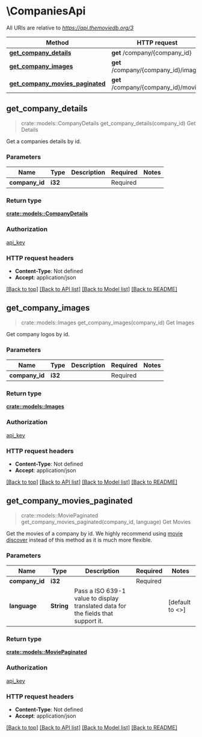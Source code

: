 # \CompaniesApi

All URIs are relative to *https://api.themoviedb.org/3*

Method | HTTP request | Description
------------- | ------------- | -------------
[**get_company_details**](CompaniesApi.md#get_company_details) | **get** /company/{company_id} | Get Details
[**get_company_images**](CompaniesApi.md#get_company_images) | **get** /company/{company_id}/images | Get Images
[**get_company_movies_paginated**](CompaniesApi.md#get_company_movies_paginated) | **get** /company/{company_id}/movies | Get Movies



## get_company_details

> crate::models::CompanyDetails get_company_details(company_id)
Get Details

Get a companies details by id.

### Parameters


Name | Type | Description  | Required | Notes
------------- | ------------- | ------------- | ------------- | -------------
**company_id** | **i32** |  | Required | 

### Return type

[**crate::models::CompanyDetails**](CompanyDetails.md)

### Authorization

[api_key](../README.md#api_key)

### HTTP request headers

- **Content-Type**: Not defined
- **Accept**: application/json

[[Back to top]](#) [[Back to API list]](../README.md#documentation-for-api-endpoints) [[Back to Model list]](../README.md#documentation-for-models) [[Back to README]](../README.md)


## get_company_images

> crate::models::Images get_company_images(company_id)
Get Images

Get company logos by id.

### Parameters


Name | Type | Description  | Required | Notes
------------- | ------------- | ------------- | ------------- | -------------
**company_id** | **i32** |  | Required | 

### Return type

[**crate::models::Images**](Images.md)

### Authorization

[api_key](../README.md#api_key)

### HTTP request headers

- **Content-Type**: Not defined
- **Accept**: application/json

[[Back to top]](#) [[Back to API list]](../README.md#documentation-for-api-endpoints) [[Back to Model list]](../README.md#documentation-for-models) [[Back to README]](../README.md)


## get_company_movies_paginated

> crate::models::MoviePaginated get_company_movies_paginated(company_id, language)
Get Movies

Get the movies of a company by id.  We highly recommend using [movie discover](#endpoint:p5NyoR7dM842S8G9j) instead of this method as it is much more flexible.

### Parameters


Name | Type | Description  | Required | Notes
------------- | ------------- | ------------- | ------------- | -------------
**company_id** | **i32** |  | Required | 
**language** | **String** | Pass a ISO 639-1 value to display translated data for the fields that support it. |  | [default to <<language>>]

### Return type

[**crate::models::MoviePaginated**](MoviePaginated.md)

### Authorization

[api_key](../README.md#api_key)

### HTTP request headers

- **Content-Type**: Not defined
- **Accept**: application/json

[[Back to top]](#) [[Back to API list]](../README.md#documentation-for-api-endpoints) [[Back to Model list]](../README.md#documentation-for-models) [[Back to README]](../README.md)

